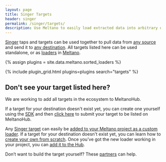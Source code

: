 ```yaml
---
layout: page
title: Singer Targets
header: singer
permalink: /singer/targets/
description: Use Meltano to easily load extracted data into arbitrary destinations (databases, SaaS APIs, and file formats) using Singer targets.
---
```


[Singer](https://www.singer.io/) taps and targets can be used together to pull data from [any source](https://hub.meltano.com/singer/taps/) and send it to [any destination](https://hub.meltano.com/singer/targets/).
All targets listed here can be used standalone, or as [loaders](https://hub.meltano.com/loaders/) in [Meltano](https://meltano.com/).

{% assign plugins = site.data.meltano.sorted_loaders %}

{% include plugin_grid.html plugins=plugins search="targets" %}

## Don't see your target listed here?

We are working to add all targets in the ecosystem to MeltanoHub.

If a target for your destination doesn't exist yet, you can
create one yourself using the
[SDK](https://sdk.meltano.com) and then [click here](https://gitlab.com/meltano/hub/-/issues/new?issuable_template=Add%20New%20Singer%20Connector) to submit
your target to be listed on MeltanoHub. 

Any [Singer target](/singer/targets) can easily be [added to your Meltano project as a custom loader](https://docs.meltano.com/plugin-management.html#custom-plugins).
If a target for your destination doesn't exist yet, you can learn how to [create your own from scratch](https://github.com/singer-io/getting-started/blob/master/docs/RUNNING_AND_DEVELOPING.md#developing-a-target). Once you've got the new loader working in your project, you can
[add it to the Hub](https://gitlab.com/meltano/hub/-/tree/main/_data/meltano/loaders/).

Don’t want to build the target yourself? These
[partners](https://meltano.com/partners/) can help.
